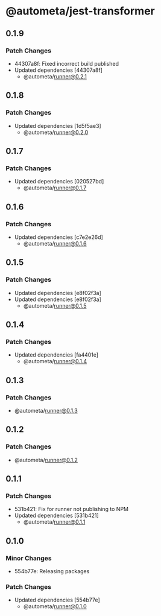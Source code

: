 # @autometa/jest-transformer

## 0.1.9

### Patch Changes

- 44307a8f: Fixed incorrect build published
- Updated dependencies [44307a8f]
  - @autometa/runner@0.2.1
## 0.1.8

### Patch Changes

- Updated dependencies [1d5f5ae3]
  - @autometa/runner@0.2.0

## 0.1.7

### Patch Changes

- Updated dependencies [020527bd]
  - @autometa/runner@0.1.7

## 0.1.6

### Patch Changes

- Updated dependencies [c7e2e26d]
  - @autometa/runner@0.1.6

## 0.1.5

### Patch Changes

- Updated dependencies [e8f02f3a]
- Updated dependencies [e8f02f3a]
  - @autometa/runner@0.1.5

## 0.1.4

### Patch Changes

- Updated dependencies [fa4401e]
  - @autometa/runner@0.1.4

## 0.1.3

### Patch Changes

- @autometa/runner@0.1.3

## 0.1.2

### Patch Changes

- @autometa/runner@0.1.2

## 0.1.1

### Patch Changes

- 531b421: Fix for runner not publishing to NPM
- Updated dependencies [531b421]
  - @autometa/runner@0.1.1

## 0.1.0

### Minor Changes

- 554b77e: Releasing packages

### Patch Changes

- Updated dependencies [554b77e]
  - @autometa/runner@0.1.0
